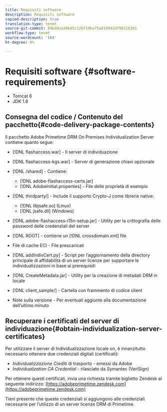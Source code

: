 ```yaml
---
title: Requisiti software
description: Requisiti software
copied-description: true
translation-type: tm+mt
source-git-commit: 89bdda1d4bd5c126f19ba75a819942df901183d1
workflow-type: tm+mt
source-wordcount: '164'
ht-degree: 0%

---
```



# Requisiti software {#software-requirements}

* Tomcat 6
* JDK 1.8

## Consegna del codice / Contenuto del pacchetto{#code-delivery-package-contents}

Il pacchetto Adobe Primetime DRM On Premises Individualization Server contiene quanto segue:

* [!DNL flashaccess.war] - Il server di individuazione
* [!DNL flashaccess-kgs.war] - Server di generazione chiavi opzionale
* [!DNL /shared] - Contiene:

   * [!DNL adobe-flashaccess-certs.jar]
   * [!DNL AdobeInitial.properties] - File delle proprietà di esempio

* [!DNL thirdparty/] - Include il supporto Crypto-J come librerie native:

   * [!DNL libjsafe.so] (Linux)
   * [!DNL jsafe.dll] (Windows)

* [!DNL adobe-flashaccess-i15n-setup.jar] - Utility per la crittografia delle password delle credenziali del server
* [!DNL ROOT] - contiene un  [!DNL crossdomain.xml] file

* File di cache ECI - File prescaricati
* [!DNL addIndivCert.py] - Script per l’aggiornamento della directory principale di affidabilità di un server licenze per supportare le individualizzazioni in base ai prerequisiti
* [!DNL CreateMetadata.jar] - Utility per la creazione di metadati DRM in locale
* [!DNL client_sample/] - Cartella con frammento di codice client
* Note sulla versione - Per eventuali aggiunte alla documentazione dell’ultimo minuto

## Recuperare i certificati del server di individuazione{#obtain-individualization-server-certificates}

Per utilizzare il server di Individualizzazione locale on, è innanzitutto necessario ottenere due credenziali digitali (certificati):

* *Individualizzazione Crediti*  di trasporto - emessi da Adobe
* *Individualization CA Credential*  - rilasciato da Symantec (VeriSign)

Per ottenere questi certificati, invia una richiesta tramite biglietto Zendesk al seguente indirizzo: [https://adobeprimetime.zendesk.com](https://adobeprimetime.zendesk.com)

Tieni presente che queste credenziali si aggiungono alle credenziali necessarie per l’utilizzo di un server licenze DRM di Primetime.